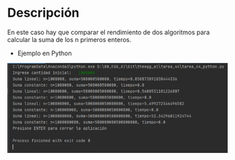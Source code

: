 # Descripción

En este caso hay que comparar el rendimiento de dos algoritmos para calcular la suma de los n primeros enteros.

* Ejemplo en Python

![](https://raw.githubusercontent.com/Jazielinho/theegg_ai/master/tarea_44/tarea_44_python.PNG)
